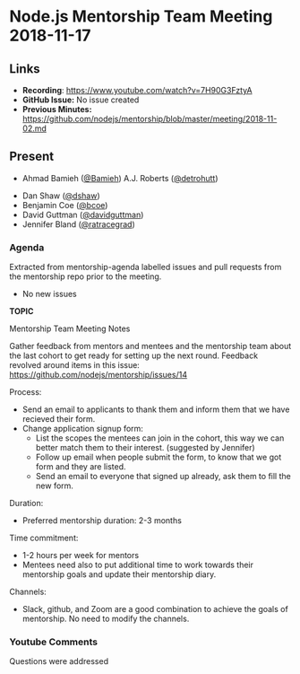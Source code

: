 # Node.js Mentorship Team Meeting 2018-11-17

## Links

* **Recording**: https://www.youtube.com/watch?v=7H90G3FztyA
* **GitHub Issue:** No issue created
* **Previous Minutes:** https://github.com/nodejs/mentorship/blob/master/meeting/2018-11-02.md

## Present

+ Ahmad Bamieh ([@Bamieh](https://github.com/bamieh))
  A.J. Roberts ([@detrohutt](https://github.com/detrohutt))
- Dan Shaw ([@dshaw](https://github.com/dshaw))
- Benjamin Coe ([@bcoe](https://github.com/bcoe))
- David Guttman ([@davidguttman](https://github.com/davidguttman))
- Jennifer Bland ([@ratracegrad](https://github.com/ratracegrad))


### Agenda

Extracted from mentorship-agenda labelled issues and pull requests from the mentorship repo prior to the meeting.

- No new issues

**TOPIC**

Mentorship Team Meeting Notes

Gather feedback from mentors and mentees and the mentorship team about the last cohort to get ready for setting up the next round.
Feedback revolved around items in this issue: https://github.com/nodejs/mentorship/issues/14

Process:
- Send an email to applicants to thank them and inform them that we have recieved their form.
- Change application signup form:
  - List the scopes the mentees can join in the cohort, this way we can better match them to their interest. (suggested by Jennifer)
  - Follow up email when people submit the form, to know that we got form and they are listed.
  - Send an email to everyone that signed up already, ask them to fill the new form.

Duration:
- Preferred mentorship duration: 2-3 months

Time commitment:
- 1-2 hours per week for mentors
- Mentees need also to put additional time to work towards their mentorship goals and update their mentorship diary.

Channels:
- Slack, github, and Zoom are a good combination to achieve the goals of mentorship. No need to modify the channels.


### Youtube Comments

Questions were addressed
